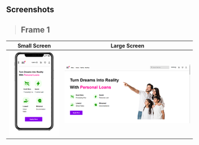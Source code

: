 ## Screenshots
> ## Frame 1
| Small Screen           | Large Screen            |
| ---------------------- | ---------------------- |
| ![homepage](https://raw.githubusercontent.com/Bharat-Goswami/assignment-placement/main/src/assets/Remove%20background%20project%20(3).png) | ![homepage](https://github.com/Bharat-Goswami/assignment-placement/blob/main/src/assets/Screenshot%202024-02-13%20113054.png?raw=true) |
